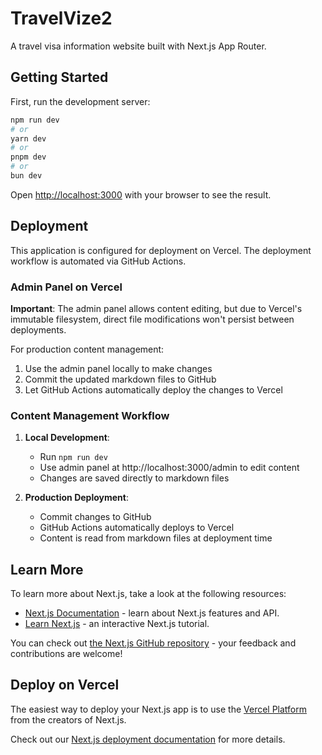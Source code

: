 # TravelVize2

A travel visa information website built with Next.js App Router.

## Getting Started

First, run the development server:

```bash
npm run dev
# or
yarn dev
# or
pnpm dev
# or
bun dev
```

Open [http://localhost:3000](http://localhost:3000) with your browser to see the result.

## Deployment

This application is configured for deployment on Vercel. The deployment workflow is automated via GitHub Actions.

### Admin Panel on Vercel

**Important**: The admin panel allows content editing, but due to Vercel's immutable filesystem, direct file modifications won't persist between deployments. 

For production content management:
1. Use the admin panel locally to make changes
2. Commit the updated markdown files to GitHub
3. Let GitHub Actions automatically deploy the changes to Vercel

### Content Management Workflow

1. **Local Development**:
   - Run `npm run dev`
   - Use admin panel at http://localhost:3000/admin to edit content
   - Changes are saved directly to markdown files

2. **Production Deployment**:
   - Commit changes to GitHub
   - GitHub Actions automatically deploys to Vercel
   - Content is read from markdown files at deployment time

## Learn More

To learn more about Next.js, take a look at the following resources:

- [Next.js Documentation](https://nextjs.org/docs) - learn about Next.js features and API.
- [Learn Next.js](https://nextjs.org/learn) - an interactive Next.js tutorial.

You can check out [the Next.js GitHub repository](https://github.com/vercel/next.js/) - your feedback and contributions are welcome!

## Deploy on Vercel

The easiest way to deploy your Next.js app is to use the [Vercel Platform](https://vercel.com/new?utm_medium=default-template&filter=next.js&utm_source=create-next-app&utm_campaign=create-next-app-readme) from the creators of Next.js.

Check out our [Next.js deployment documentation](https://nextjs.org/docs/deployment) for more details.